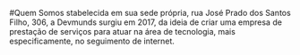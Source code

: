 <!--
**Devmunds/devmunds** is a ✨ _special_ ✨ repository because its `README.md` (this file) appears on your GitHub profile.

Here are some ideas to get you started:

- 🔭 I’m currently working on ...
- 🌱 I’m currently learning ...
- 👯 I’m looking to collaborate on ...
- 🤔 I’m looking for help with ...
- 💬 Ask me about ...
- 📫 How to reach me: ...
- 😄 Pronouns: ...
- ⚡ Fun fact: ...
-->

#Quem Somos
stabelecida em sua sede própria, rua José Prado dos
Santos Filho, 306, a Devmunds surgiu em 2017, da
ideia de criar uma empresa de prestação de serviços
para atuar na área de tecnologia, mais especificamente,
no seguimento de internet.
